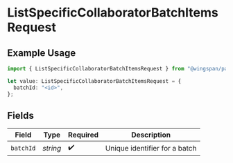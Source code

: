 # ListSpecificCollaboratorBatchItemsRequest

## Example Usage

```typescript
import { ListSpecificCollaboratorBatchItemsRequest } from "@wingspan/payments/sdk/models/operations";

let value: ListSpecificCollaboratorBatchItemsRequest = {
  batchId: "<id>",
};
```

## Fields

| Field                         | Type                          | Required                      | Description                   |
| ----------------------------- | ----------------------------- | ----------------------------- | ----------------------------- |
| `batchId`                     | *string*                      | :heavy_check_mark:            | Unique identifier for a batch |